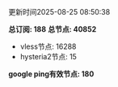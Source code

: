 更新时间2025-08-25 08:50:38

**总订阅: 188**
**总节点: 40852**
- vless节点: 16288
- hysteria2节点: 15

**google ping有效节点: 180**
